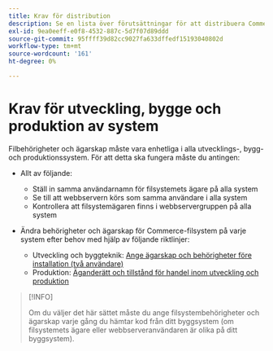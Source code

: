 ```yaml
---
title: Krav för distribution
description: Se en lista över förutsättningar för att distribuera Commerce till ett utvecklings-, bygg- eller produktionssystem.
exl-id: 9ea0eeff-e0f8-4532-887c-5d7f07d89ddd
source-git-commit: 95ffff39d82cc9027fa633dffedf15193040802d
workflow-type: tm+mt
source-wordcount: '161'
ht-degree: 0%

---
```


# Krav för utveckling, bygge och produktion av system

Filbehörigheter och ägarskap måste vara enhetliga i alla utvecklings-, bygg- och produktionssystem. För att detta ska fungera måste du antingen:

- Allt av följande:

   - Ställ in samma användarnamn för filsystemets ägare på alla system
   - Se till att webbservern körs som samma användare i alla system
   - Kontrollera att filsystemägaren finns i webbservergruppen på alla system

- Ändra behörigheter och ägarskap för Commerce-filsystem på varje system efter behov med hjälp av följande riktlinjer:

   - Utveckling och byggteknik: [Ange ägarskap och behörigheter före installation (två användare)](file-system-permissions.md#set-up-two-owners-for-default-or-developer-mode)
   - Produktion: [Äganderätt och tillstånd för handel inom utveckling och produktion](file-system-permissions.md)

>[!INFO]
>
>Om du väljer det här sättet måste du ange filsystembehörigheter och ägarskap varje gång du hämtar kod från ditt byggsystem (om filsystemets ägare eller webbserveranvändaren är olika på ditt byggsystem).
